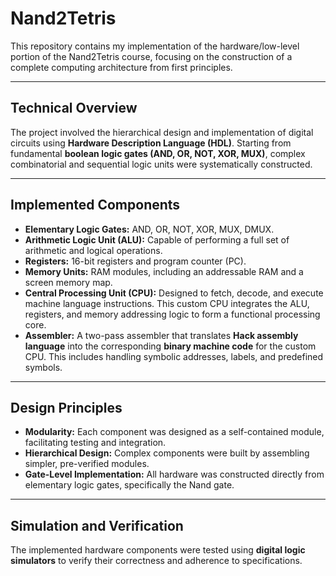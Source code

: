 # Nand2Tetris

This repository contains my implementation of the hardware/low-level portion of the Nand2Tetris course, focusing on the construction of a complete computing architecture from first principles.

---

## Technical Overview

The project involved the hierarchical design and implementation of digital circuits using **Hardware Description Language (HDL)**. Starting from fundamental **boolean logic gates (AND, OR, NOT, XOR, MUX)**, complex combinatorial and sequential logic units were systematically constructed.

---

## Implemented Components

* **Elementary Logic Gates:** AND, OR, NOT, XOR, MUX, DMUX.
* **Arithmetic Logic Unit (ALU):** Capable of performing a full set of arithmetic and logical operations.
* **Registers:** 16-bit registers and program counter (PC).
* **Memory Units:** RAM modules, including an addressable RAM and a screen memory map.
* **Central Processing Unit (CPU):** Designed to fetch, decode, and execute machine language instructions. This custom CPU integrates the ALU, registers, and memory addressing logic to form a functional processing core.
* **Assembler:** A two-pass assembler that translates **Hack assembly language** into the corresponding **binary machine code** for the custom CPU. This includes handling symbolic addresses, labels, and predefined symbols.

---

## Design Principles

* **Modularity:** Each component was designed as a self-contained module, facilitating testing and integration.
* **Hierarchical Design:** Complex components were built by assembling simpler, pre-verified modules.
* **Gate-Level Implementation:** All hardware was constructed directly from elementary logic gates, specifically the Nand gate. 

---

## Simulation and Verification

The implemented hardware components were  tested using **digital logic simulators** to verify their correctness and adherence to specifications.
